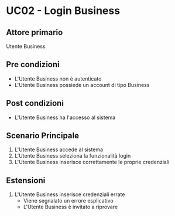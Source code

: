 # UC02 - Login Business

## Attore primario
Utente Business

## Pre condizioni
- L'Utente Business non è autenticato
- L'Utente Business possiede un account di tipo Business

## Post condizioni
- L'Utente Business ha l'accesso al sistema

## Scenario Principale
1. L'Utente Business accede al sistema 
2. L'Utente Business seleziona la funzionalità login
3. L'Utente Business inserisce correttamente le proprie credenziali

## Estensioni
1. L'Utente Business inserisce credenziali errate
    - Viene segnalato un errore esplicativo
    - L'Utente Business è invitato a riprovare
